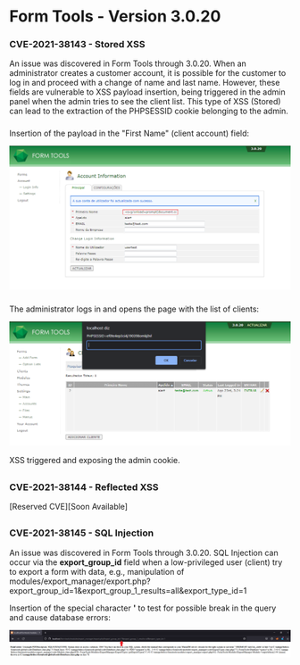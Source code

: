 # Form Tools - Version 3.0.20

### CVE-2021-38143 - Stored XSS
An issue was discovered in Form Tools through 3.0.20.
When an administrator creates a customer account, it is possible for the customer to log in and proceed with a change of name and last name. However, these fields are vulnerable to XSS payload insertion, being triggered in the admin panel when the admin tries to see the client list. This type of XSS (Stored) can lead to the extraction of the PHPSESSID cookie belonging to the admin.

###

Insertion of the payload in the "First Name" (client account) field:

![alt text](https://github.com/bernardofsr/CVEs-With-PoC/blob/main/PoCs/Form%20Tools/images/StoredXSS.png?raw=true "Payload on 'First Name'")

###
The administrator logs in and opens the page with the list of clients:

![alt text](https://github.com/bernardofsr/CVEs-With-PoC/blob/main/PoCs/Form%20Tools/images/StoredXSS2.png?raw=true "Payload triggered")

XSS triggered and exposing the admin cookie.

##

### CVE-2021-38144 - Reflected XSS
[Reserved CVE][Soon Available]

##

### CVE-2021-38145 - SQL Injection
An issue was discovered in Form Tools through 3.0.20.
SQL Injection can occur via the **export_group_id** field when a low-privileged user (client) try to export a form with data, e.g., manipulation of modules/export_manager/export.php?export_group_id=1&export_group_1_results=all&export_type_id=1

Insertion of the special character **'** to test for possible break in the query and cause database errors:

![alt text](https://github.com/bernardofsr/CVEs-With-PoC/blob/main/PoCs/Form%20Tools/images/SQLI2.png?raw=true "Special character insertion")